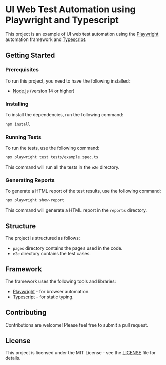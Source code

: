 # UI Web Test Automation using Playwright and Typescript

This project is an example of UI web test automation using the [Playwright](https://playwright.dev/) automation framework and [Typescript](https://www.typescriptlang.org/).

## Getting Started

### Prerequisites

To run this project, you need to have the following installed:

- [Node.js](https://nodejs.org/en/) (version 14 or higher)

### Installing

To install the dependencies, run the following command:

```sh
npm install
```

### Running Tests

To run the tests, use the following command:

```sh
npx playwright test tests/example.spec.ts
```

This command will run all the tests in the `e2e` directory.

### Generating Reports

To generate a HTML report of the test results, use the following command:

```sh
npx playwright show-report
```

This command will generate a HTML report in the `reports` directory.

## Structure

The project is structured as follows:

- `pages` directory contains the pages used in the code.
- `e2e` directory contains the test cases.

## Framework

The framework uses the following tools and libraries:

- [Playwright](https://playwright.dev/) - for browser automation.
- [Typescript](https://www.typescriptlang.org/) - for static typing.

## Contributing

Contributions are welcome! Please feel free to submit a pull request.

## License

This project is licensed under the MIT License - see the [LICENSE](LICENSE) file for details.